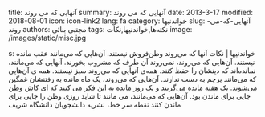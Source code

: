 title: آنهایی که می روند 
summary: آنهایی که می روند 
date: 2013-3-17
modified: 2018-08-01
icon:  icon-link2
lang: fa
category: خواندنیها
slug: آنهایی-که-می-روند
authors: مجتبی بنائی
tags: نکته‌ها,خواندنیها,نکات
image: /images/static/misc.jpg

s: خواندنیها | نکات آنها که می‌روند وطن‌فروش نیستند. آن‌هایی که می‌مانند عقب مانده نیستند. آن‌هایی که می‌روند، نمی‌روند آن طرف که مشروب بخورند. آنهایی که می‌مانند، نمانده‌اند که دینشان را حفظ کنند. همه‌ی آنهایی که می‌روند سبز نیستند. همه ی آن‌هایی که می‌مانند پرچم به دست ندارند. آن‌هایی که می‌روند، یک ماه مانده به رفتنشان غمگین می‌شوند. یک هفته مانده می‌گریند و یک روز مانده به این فکر می کنند که ای کاش وطن جایی برای ماندن بود.  آن‌هایی که می‌مانند، می مانند تا شاید روزی وطن را جایی برای ماندن کنند نقطه سر خط، نشریه دانشجویان دانشگاه شریف